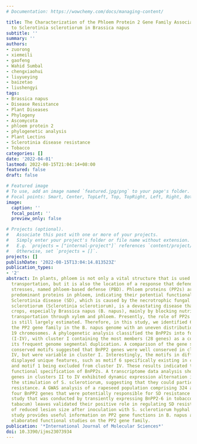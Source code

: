```yaml
---
# Documentation: https://wowchemy.com/docs/managing-content/

title: The Characterization of the Phloem Protein 2 Gene Family Associated with Resistance
  to Sclerotinia sclerotiorum in Brassica napus
subtitle: ''
summary: ''
authors:
- zuorong
- xiemeili
- gaofeng
- Wahid Sumbal
- chengxiaohui
- liuyueying
- baizetao
- liushengyi
tags:
- Brassica napus
- Disease Resistance
- Plant Diseases
- Phylogeny
- Ascomycota
- phloem protein 2
- phylogenetic analysis
- Plant Lectins
- Sclerotinia disease resistance
- Tobacco
categories: []
date: '2022-04-01'
lastmod: 2022-08-15T21:04:14+08:00
featured: false
draft: false

# Featured image
# To use, add an image named `featured.jpg/png` to your page's folder.
# Focal points: Smart, Center, TopLeft, Top, TopRight, Left, Right, BottomLeft, Bottom, BottomRight.
image:
  caption: ''
  focal_point: ''
  preview_only: false

# Projects (optional).
#   Associate this post with one or more of your projects.
#   Simply enter your project's folder or file name without extension.
#   E.g. `projects = ["internal-project"]` references `content/project/deep-learning/index.md`.
#   Otherwise, set `projects = []`.
projects: []
publishDate: '2022-08-15T13:04:14.813523Z'
publication_types:
- '2'
abstract: In plants, phloem is not only a vital structure that is used for nutrient
  transportation, but it is also the location of a response that defends against various
  stresses, named phloem-based defense (PBD). Phloem proteins (PP2s) are among the
  predominant proteins in phloem, indicating their potential functional role in PBD.
  Sclerotinia disease (SD), which is caused by the necrotrophic fungal pathogen S.
  sclerotiorum (Sclerotinia sclerotiorum), is a devastating disease that affects oil
  crops, especially Brassica napus (B. napus), mainly by blocking nutrition and water
  transportation through xylem and phloem. Presently, the role of PP2s in SD resistance
  is still largely estimated. Therefore, in this study, we identified 62 members of
  the PP2 gene family in the B. napus genome with an uneven distribution across the
  19 chromosomes. A phylogenetic analysis classified the BnPP2s into four clusters
  (I-IV), with cluster I containing the most members (28 genes) as a consequence of
  its frequent genome segmental duplication. A comparison of the gene structures and
  conserved motifs suggested that BnPP2 genes were well conserved in clusters II to
  IV, but were variable in cluster I. Interestingly, the motifs in different clusters
  displayed unique features, such as motif 6 specifically existing in cluster III
  and motif 1 being excluded from cluster IV. These results indicated the possible
  functional specification of BnPP2s. A transcriptome data analysis showed that the
  genes in clusters II to IV exhibited dynamic expression alternation in tissues and
  the stimulation of S. sclerotiorum, suggesting that they could participate in SD
  resistance. A GWAS analysis of a rapeseed population comprising 324 accessions identified
  four BnPP2 genes that were potentially responsible for SD resistance and a transgenic
  study that was conducted by transiently expressing BnPP2-6 in tobacco (Nicotiana
  tabacum) leaves validated their positive role in regulating SD resistance in terms
  of reduced lesion size after inoculation with S. sclerotiorum hyphal plugs. This
  study provides useful information on PP2 gene functions in B. napus and could aid
  elaborated functional studies on the PP2 gene family.
publication: '*International Journal of Molecular Sciences*'
doi: 10.3390/ijms23073934
---
```

